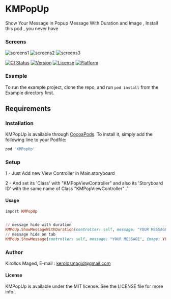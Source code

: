 # KMPopUp

Show Your Message in Popup Message With Duration and Image , Install this pod , you never have

### Screens
![screens1](http://spreskill.com/img/1.gif) ![screens2](http://spreskill.com/img/2.gif) ![screens3](http://spreskill.com/img/3.gif)



[![CI Status](http://img.shields.io/travis/KirollosSa/KMPopUp.svg?style=flat)](https://travis-ci.org/KirollosSa/KMPopUp)
[![Version](https://img.shields.io/cocoapods/v/KMPopUp.svg?style=flat)](http://cocoapods.org/pods/KMPopUp)
[![License](https://img.shields.io/cocoapods/l/KMPopUp.svg?style=flat)](http://cocoapods.org/pods/KMPopUp)
[![Platform](https://img.shields.io/cocoapods/p/KMPopUp.svg?style=flat)](http://cocoapods.org/pods/KMPopUp)

### Example

To run the example project, clone the repo, and run `pod install` from the Example directory first.

## Requirements

### Installation

KMPopUp is available through [CocoaPods](http://cocoapods.org). To install
it, simply add the following line to your Podfile:

```ruby
pod 'KMPopUp'
```

### Setup
1 - Just Add new View Controller in Main.storyboard

2 - And set its 'Class' with "KMPopViewController" and also its 'Storyboard ID' with the same name of Class "KMPopViewController" ."

#### Usage 
```ruby
import KMPopUp


// message hide with duration
KMPoUp.ShowMessageWithDuration(controller: self, message: "YOUR MESSAGE", image: YOUR IMAGE, duration: 2.0)
// message hide on tab
KMPoUp.ShowMessage(controller: self, message: "YOUR MESSAGE", image: YOUR IMAGE ))
```

### Author

Kirollos Maged, E-mail : kerolosmagid@gmail.com

#### License

KMPopUp is available under the MIT license. See the LICENSE file for more info.
